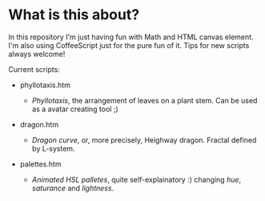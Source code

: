 What is this about?
===================
In this repository I'm just having fun with Math and HTML canvas element. I'm also using CoffeeScript just for the pure fun of it. Tips for new scripts always welcome!

Current scripts:

* phyllotaxis.htm
    * *Phyllotaxis*, the arrangement of leaves on a plant stem. Can be used as a avatar creating tool ;)
    
* dragon.htm
    * *Dragon curve*, or, more precisely, Heighway dragon. Fractal defined by L-system.

* palettes.htm
    * *Animated HSL palletes*, quite self-explainatory :) changing *hue*, *saturance* and *lightness*.
